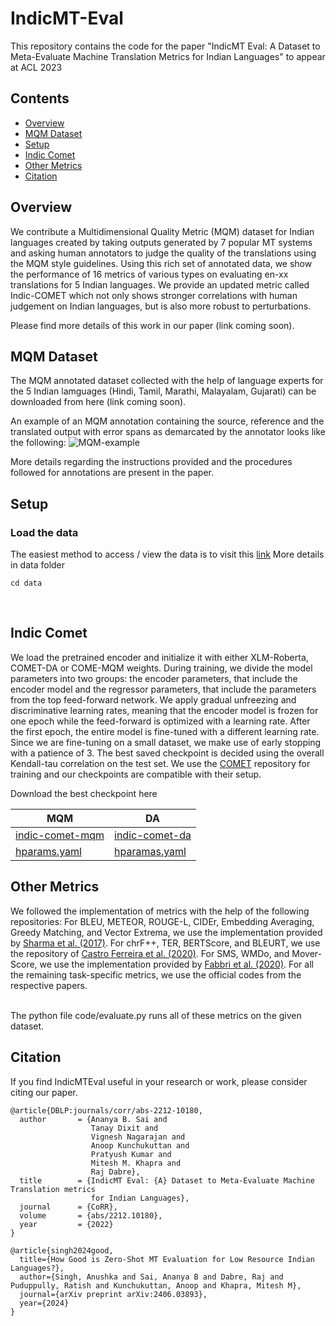 # IndicMT-Eval

This repository contains the code for the paper "IndicMT Eval: A Dataset to Meta-Evaluate Machine Translation Metrics for Indian Languages" to appear at ACL 2023

## Contents

- [Overview](#overview)
- [MQM Dataset](#mqm-dataset)
- [Setup](#setup)
- [Indic Comet](#indic-comet)
- [Other Metrics](#other-metrics)
- [Citation](#citation)

## Overview

We contribute a Multidimensional Quality Metric (MQM) dataset for Indian languages created by taking outputs generated by 7 popular MT systems and asking human annotators to judge the quality of the translations using the MQM style guidelines. Using this rich set of annotated data, we show the performance of 16 metrics of various types on evaluating en-xx translations for 5 Indian languages. We provide an updated metric called Indic-COMET which not only shows stronger correlations with human judgement on Indian languages, but is also more robust to perturbations. 

Please find more details of this work in our paper (link coming soon).

## MQM Dataset

The MQM annotated dataset collected with the help of language experts for the 5 Indian lamguages (Hindi, Tamil, Marathi, Malayalam, Gujarati) can be downloaded from here (link coming soon).

An example of an MQM annotation containing the source, reference and the translated output with error spans as demarcated by the annotator looks like the following:
![MQM-example](https://github.com/AI4Bharat/IndicMT-Eval/assets/23221743/0296986f-bb89-4044-88ef-b8fb71acf9ee)

More details regarding the instructions provided and the procedures followed for annotations are present in the paper.


## Setup

### Load the data

The easiest method to access / view the data is to visit this [link](https://docs.google.com/spreadsheets/d/1HEwlBTLvN2NOXLxiBpIt_GVdHkjyvIo8DvQrncgto74/edit?usp=sharing)
More details in data folder
```
cd data
```
<br>

## Indic Comet

We load the pretrained encoder and initialize it with either XLM-Roberta, COMET-DA or COME-MQM weights. During training, we divide the model parameters into two groups: the encoder parameters, that include the encoder model and the regressor parameters, that include the parameters from the top feed-forward network. We apply gradual unfreezing and discriminative learning rates, meaning that the encoder model is frozen for one epoch while the feed-forward is optimized with a learning rate. After the first epoch, the entire model is fine-tuned with a different learning rate. Since we are fine-tuning on a small dataset, we make use of early stopping with a patience of 3. The best saved checkpoint is decided using the overall Kendall-tau correlation on the test set. We use the [COMET](https://github.com/Unbabel/COMET) repository for training and our checkpoints are compatible with their setup.

Download the best checkpoint here

| MQM | DA |
| ---- | --- |
| [indic-comet-mqm](https://objectstore.e2enetworks.net/indic-asr-public/data/anushka/comet_mqm_1.5e-5/comet_mqm_1.5e-5/checkpoints/epoch=2-step=1875-val_kendall=0.455.ckpt) | [indic-comet-da](https://objectstore.e2enetworks.net/indic-asr-public/data/anushka/comet_da_1.5e-5/comet_da_1.5e-5/checkpoints/epoch=3-step=2500-val_kendall=0.456.ckpt) |
| [hparams.yaml](https://objectstore.e2enetworks.net/indic-asr-public/data/anushka/comet_da_1.5e-5/comet_da_1.5e-5/hparams.yaml) | [hparamas.yaml](https://objectstore.e2enetworks.net/indic-asr-public/data/anushka/comet_mqm_1.5e-5/comet_mqm_1.5e-5/hparams.yaml) |

## Other Metrics

We followed the implementation of metrics with the help of the following repositories:
 For BLEU, METEOR, ROUGE-L, CIDEr, Embedding Averaging, Greedy Matching, and Vector Extrema, we use the implementation provided by [Sharma et al. (2017)](https://github.com/Maluuba/nlg-eval). For chrF++, TER, BERTScore, and BLEURT, we use the repository of [Castro Ferreira et al. (2020)](https://github.com/WebNLG/GenerationEval).  For SMS, WMDo, and Mover-Score, we use the implementation provided by [Fabbri et al. (2020)](https://github.com/Yale-LILY/SummEval). For all the remaining task-specific metrics, we use the official codes from the respective papers.
 
 <br>
 The python file code/evaluate.py runs all of these metrics on the given dataset.

## Citation
If you find IndicMTEval useful in your research or work, please consider citing our paper.
```
@article{DBLP:journals/corr/abs-2212-10180,
  author       = {Ananya B. Sai and
                  Tanay Dixit and
                  Vignesh Nagarajan and
                  Anoop Kunchukuttan and
                  Pratyush Kumar and
                  Mitesh M. Khapra and
                  Raj Dabre},
  title        = {IndicMT Eval: {A} Dataset to Meta-Evaluate Machine Translation metrics
                  for Indian Languages},
  journal      = {CoRR},
  volume       = {abs/2212.10180},
  year         = {2022}
}

@article{singh2024good,
  title={How Good is Zero-Shot MT Evaluation for Low Resource Indian Languages?},
  author={Singh, Anushka and Sai, Ananya B and Dabre, Raj and Puduppully, Ratish and Kunchukuttan, Anoop and Khapra, Mitesh M},
  journal={arXiv preprint arXiv:2406.03893},
  year={2024}
}
```

